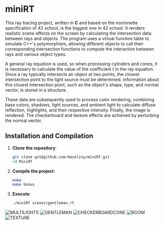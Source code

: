 # miniRT

This ray tracing project, written in **C** and based on the norminette specification of 42 school, is the biggest one in 42 school. It renders realistic scene effects on the screen by calculating the intersection data between rays and objects. The program uses a virtual function table to simulate C++'s polymorphism, allowing different objects to call their corresponding intersection functions to compute the interaction between rays and various object types.

A general ray equation is used, so when processing cylinders and cones, it is necessary to calculate the value of the coefficient t in the ray equation. Since a ray typically intersects an object at two points, the closest intersection point to the light source must be determined. Information about this closest intersection point, such as the object's shape, type, and normal vector, is stored in a structure.

These data are subsequently used to process color rendering, combining base colors, shadows, light sources, and ambient light to calculate diffuse reflection, highlights, and their respective intensity. Finally, the image is rendered. The checkerboard and texture effects are achieved by perturbing the normal vector.


## Installation and Compilation

1. **Clone the repository**:
   ```bash
   git clone git@github.com:Hazeliny/miniRT.git
   cd MiniRT
   ```

2. **Compile the project**:
   ```bash
   make
   make bonus
   ```

3. **Execute**:
   ```bash
   ./miniRT scenes/gentleman.rt
   ```


![MULTILIGHTS](https://github.com/Hazeliny/miniRT-final/blob/main/assets/colored_multilights.png)
![GENTLEMAN](https://github.com/Hazeliny/miniRT-final/blob/main/assets/gentleman.png)
![CHECKERBOARDCONE](https://github.com/Hazeliny/miniRT-final/blob/main/assets/checkerboard_cone.png)
![ROOM](https://github.com/Hazeliny/miniRT-final/blob/main/assets/room.png)
![TEXTURE](https://github.com/Hazeliny/miniRT-final/blob/main/assets/texture.png)

